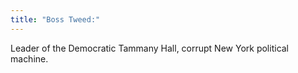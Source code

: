 ```yaml
---
title: "Boss Tweed:"
---
```

Leader of the Democratic Tammany Hall, corrupt New York political machine.

